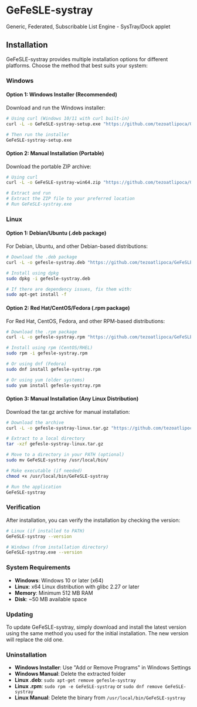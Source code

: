 # GeFeSLE-systray
Generic, Federated, Subscribable List Engine - SysTray/Dock applet

## Installation

GeFeSLE-systray provides multiple installation options for different platforms. Choose the method that best suits your system:

### Windows

#### Option 1: Windows Installer (Recommended)
Download and run the Windows installer:

```bash
# Using curl (Windows 10/11 with curl built-in)
curl -L -o GeFeSLE-systray-setup.exe "https://github.com/tezoatlipoca/GeFeSLE-systray/releases/download/v0.1.0/GeFeSLE-systray_0.1.0_win-x64.setup.exe"

# Then run the installer
GeFeSLE-systray-setup.exe
```

#### Option 2: Manual Installation (Portable)
Download the portable ZIP archive:

```bash
# Using curl
curl -L -o GeFeSLE-systray-win64.zip "https://github.com/tezoatlipoca/GeFeSLE-systray/releases/download/v0.1.0/GeFeSLE-systray_0.1.0_win-x64.zip"

# Extract and run
# Extract the ZIP file to your preferred location
# Run GeFeSLE-systray.exe
```

### Linux

#### Option 1: Debian/Ubuntu (.deb package)
For Debian, Ubuntu, and other Debian-based distributions:

```bash
# Download the .deb package
curl -L -o gefesle-systray.deb "https://github.com/tezoatlipoca/GeFeSLE-systray/releases/download/v0.1.0/GeFeSLE-systray_0.1.0_linux_x64.deb"

# Install using dpkg
sudo dpkg -i gefesle-systray.deb

# If there are dependency issues, fix them with:
sudo apt-get install -f
```

#### Option 2: Red Hat/CentOS/Fedora (.rpm package)
For Red Hat, CentOS, Fedora, and other RPM-based distributions:

```bash
# Download the .rpm package
curl -L -o gefesle-systray.rpm "https://github.com/tezoatlipoca/GeFeSLE-systray/releases/download/v0.1.0/GeFeSLE-systray_0.1.0_linux_x64.rpm"

# Install using rpm (CentOS/RHEL)
sudo rpm -i gefesle-systray.rpm

# Or using dnf (Fedora)
sudo dnf install gefesle-systray.rpm

# Or using yum (older systems)
sudo yum install gefesle-systray.rpm
```

#### Option 3: Manual Installation (Any Linux Distribution)
Download the tar.gz archive for manual installation:

```bash
# Download the archive
curl -L -o gefesle-systray-linux.tar.gz "https://github.com/tezoatlipoca/GeFeSLE-systray/releases/download/v0.1.0/GeFeSLE-systray_0.1.0_linux_x64.tar.gz"

# Extract to a local directory
tar -xzf gefesle-systray-linux.tar.gz

# Move to a directory in your PATH (optional)
sudo mv GeFeSLE-systray /usr/local/bin/

# Make executable (if needed)
chmod +x /usr/local/bin/GeFeSLE-systray

# Run the application
GeFeSLE-systray
```

### Verification

After installation, you can verify the installation by checking the version:

```bash
# Linux (if installed to PATH)
GeFeSLE-systray --version

# Windows (from installation directory)
GeFeSLE-systray.exe --version
```

### System Requirements

- **Windows**: Windows 10 or later (x64)
- **Linux**: x64 Linux distribution with glibc 2.27 or later
- **Memory**: Minimum 512 MB RAM
- **Disk**: ~50 MB available space

### Updating

To update GeFeSLE-systray, simply download and install the latest version using the same method you used for the initial installation. The new version will replace the old one.

### Uninstallation

- **Windows Installer**: Use "Add or Remove Programs" in Windows Settings
- **Windows Manual**: Delete the extracted folder
- **Linux .deb**: `sudo apt-get remove gefesle-systray`
- **Linux .rpm**: `sudo rpm -e GeFeSLE-systray` or `sudo dnf remove GeFeSLE-systray`
- **Linux Manual**: Delete the binary from `/usr/local/bin/GeFeSLE-systray`
